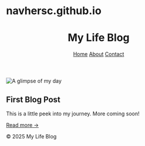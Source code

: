 # navhersc.github.io
<!DOCTYPE html>
<html lang="en">
<head>
  <meta charset="UTF-8" />
  <meta name="viewport" content="width=device-width, initial-scale=1.0"/>
  <title>My Life Blog</title>
  <link rel="stylesheet" href="styles.css" />
</head>
<body>
  <header>
    <h1>My Life Blog</h1>
    <nav>
      <a href="index.html">Home</a>
      <a href="about.html">About</a>
      <a href="contact.html">Contact</a>
    </nav>
  </header>

  <main>
    <section class="post-preview">
      <img src="images/post1.jpg" alt="A glimpse of my day" />
      <h2>First Blog Post</h2>
      <p>This is a little peek into my journey. More coming soon!</p>
      <a href="#">Read more →</a>
    </section>
  </main>

  <footer>
    <p>© 2025 My Life Blog</p>
  </footer>
</body>
</html>
